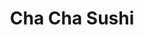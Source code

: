 ---
layout: place
title: "Cha Cha Sushi"
permalink: /california/san-jose/cha-cha-sushi.html
stateAbbr: CA
stateName: California
cityName: San Jose
seo:
  name: "Cha Cha Sushi"
  type: Restaurant
  links: http://www.chachasushi.com/
description: "Cha Cha Sushi serves delicious sushi in San Jose, California. Try fresh Japanese dishes for a great dining experience. "
place_id: ChIJZXPuq0syjoAR8Y9FHnWb86o
photos:
  - name: >-
      places/ChIJZXPuq0syjoAR8Y9FHnWb86o/photos/AeeoHcLpWO_uLuQu9KXAxsjYFAmV0OrTH3V9osZKI2dW8ROMQ6LKQ4zrdAdtF_CcD5kiVe7Iekpg4Z5V17DfX0RxDgSP5V9iSivmlTv196qCr57DRvJcDkzxhCTkoghXFl-9VabXvBYUgQBLQc3-lFAby7KTLyMyzl8cLQPy6-_M4QUMmEphZkPYV0jHPTHXIxz4-cLHjt0DwbGpdHSFmhby7X9Vvq9KCerLQQ2y3TBERSYeihgcoqW1wUYvEKSLtY_oVmjxwuPLvSlBF7PCQsWw1QnfIgpsOLGFZxyxWw2job6lLpk0B0FwGW3y7PzU1JI0VpSmCYgcGdUTSUZH72AUqzhDoEd2DUjRCct94mRM24eeotSPBguWmlV1KTwufp9q71V5n_HxsE6yWiByQ6-yXSyoDe2c2IjKHXgCz7GqOBc
    widthPx: 4032
    heightPx: 3024
    authorAttributions:
      - displayName: Carl Foisy
        uri: https://maps.google.com/maps/contrib/105218113004637469282
        photoUri: >-
          https://lh3.googleusercontent.com/a-/ALV-UjXFenDiTL1mPPdYf97ih9lfzrIy2Z93LFtIOUKb1Yds8CgIjmI8=s100-p-k-no-mo
    flagContentUri: >-
      https://www.google.com/local/imagery/report/?cb_client=maps_api_places.places_api&image_key=!1e10!2sCIHM0ogKEICAgIC72ZrpDw&hl=en-US
    googleMapsUri: >-
      https://www.google.com/maps/place//data=!3m4!1e2!3m2!1sCIHM0ogKEICAgIC72ZrpDw!2e10!4m2!3m1!1s0x808e324babee7365:0xaaf39b751e458ff1
  - name: >-
      places/ChIJZXPuq0syjoAR8Y9FHnWb86o/photos/AeeoHcJjHRHgAHrgm3NFknUnmm1zNBlXlnXxRJIUh3vdwU8dFwMdOER5Wdv-1QfPRAB3AXHcRa1xcj_vOIr1jUdfvDm_DAb-NfgLVZ3t5FGJ5agdttPm0sLu02UtmZPNa9mAWu2eT19mor9WWKqOEJsFAhpcNkzOOKcEF9GT3aNj-qeyjBcFBF7xx8_jCTDi471oB7I7bBp2HzGzBKfRq1aNpqHTDbOmvF-FC7ad5ubxXOHT9I02eV8yr-ZTM2nZoi5EmQjiZ54C3fOTvKo0I8vMjANYtNwq6blyVaJut8kpHh-7HRmUtTslR8QD56e-JLZy2itNgCSJsnKbNzATGGyI7nRFz92tVCsAYmRc8wQtLDRSkp-m6d8mFg99Sm5GggHKKp7lbBF2HV_YMxPFqrhDHQNg9DnCaYQYteiHCCIqzrARFF8
    widthPx: 4800
    heightPx: 3600
    authorAttributions:
      - displayName: Jesse Crews
        uri: https://maps.google.com/maps/contrib/114501850153869754132
        photoUri: >-
          https://lh3.googleusercontent.com/a/ACg8ocIz-q4LdBRpXy_7jGzOEt5J2useQyB7Rm8ggOEFTumJSORJag=s100-p-k-no-mo
    flagContentUri: >-
      https://www.google.com/local/imagery/report/?cb_client=maps_api_places.places_api&image_key=!1e10!2sCIHM0ogKEICAgICTlaiQ-QE&hl=en-US
    googleMapsUri: >-
      https://www.google.com/maps/place//data=!3m4!1e2!3m2!1sCIHM0ogKEICAgICTlaiQ-QE!2e10!4m2!3m1!1s0x808e324babee7365:0xaaf39b751e458ff1
  - name: >-
      places/ChIJZXPuq0syjoAR8Y9FHnWb86o/photos/AeeoHcLdPmzCm1nDpPoSTmH_vQhCbg0fVDCy8u33CEAv56vcuRxmEhA_19fqItoS61mhcZOHa7lkm_fumMVoKEGrQ27mTz73j5WCslEbdYrelQJpuPCjlckkH8vwhGlt4_mmU48OKSU8YTl2Wf3ju-DpZL-0Yz3eyYBzc1T7Iva3SQmrqVTf6Yu-aBKN7AyP4EhswVXLTy6WB3Wvbecs7s3Xm8u8wwtihx59qmJ8mdJ_IlT_1IH-n4eitbEGEIiq0pNghHPjW1tYdGbZPxwogud-AByGelmeqLVjkKviI5U1GiVRJ4Kz5moXelhTd-wsu2ZNWri4hME8cru64BggsDhgk00WcmgAABxL37vmpeoB0_XpJKYJcKJO3AMzNMzUiWqE3qMqpYV2ckWJrHpNviuZ-t9PpaiwwWIN5gzSAPvJ91E
    widthPx: 4032
    heightPx: 3024
    authorAttributions:
      - displayName: John Phan
        uri: https://maps.google.com/maps/contrib/115949528414684901717
        photoUri: >-
          https://lh3.googleusercontent.com/a/ACg8ocJAup8NyQTP9UnX-THRFxakRmb8WUkBXjA3rPZEWMxqw2aDamPy=s100-p-k-no-mo
    flagContentUri: >-
      https://www.google.com/local/imagery/report/?cb_client=maps_api_places.places_api&image_key=!1e10!2sCIHM0ogKEICAgID094vDWw&hl=en-US
    googleMapsUri: >-
      https://www.google.com/maps/place//data=!3m4!1e2!3m2!1sCIHM0ogKEICAgID094vDWw!2e10!4m2!3m1!1s0x808e324babee7365:0xaaf39b751e458ff1
  - name: >-
      places/ChIJZXPuq0syjoAR8Y9FHnWb86o/photos/AeeoHcKm2c1WPuggJQ7EtMinZQscMzPGZLkd6I1GtELLM8GC6SLCNyXq9UdIls1T5hnvIFQiKuvj354QCK8T5EJpWmvqYdxMagcnTRzjL3ijjVL_RgaaeTXNtQ5c0vuh50VR7AEL9krwOQmvgZYUcpPOvnSQL4w8hs5FM92194w92oMcdi1GZ1cIZ4zQDVh65qp0QCEk0ielpjAdtWLsk1d2x5TIkmrrI87g7vbQsn5l32trOU3qmR3JNiewferdBH-SplC4GSacP-FywbqIStsiIr_klfZBdu7FyHG4Vm-NzjjoaLq7dTlhSsnQkjGCd0PYRs--v4gKyS_PJMToSVEVXs7mcUAQj7SD03tvVF9BvOahOdmNZ_o8FDm2uPZFkD7o2wsWo_se_u7sXDrPxIfIgHr7JqGvwJGFW_tZB14evuHBiA
    widthPx: 4000
    heightPx: 3000
    authorAttributions:
      - displayName: Maverick Sy
        uri: https://maps.google.com/maps/contrib/104023130146964198438
        photoUri: >-
          https://lh3.googleusercontent.com/a-/ALV-UjUR3mfvW2gn0P3p3ufCDZcDa2ksIUf_DwAKYc0APMvypSv2Nmrj=s100-p-k-no-mo
    flagContentUri: >-
      https://www.google.com/local/imagery/report/?cb_client=maps_api_places.places_api&image_key=!1e10!2sCIHM0ogKEICAgIDf046haw&hl=en-US
    googleMapsUri: >-
      https://www.google.com/maps/place//data=!3m4!1e2!3m2!1sCIHM0ogKEICAgIDf046haw!2e10!4m2!3m1!1s0x808e324babee7365:0xaaf39b751e458ff1
  - name: >-
      places/ChIJZXPuq0syjoAR8Y9FHnWb86o/photos/AeeoHcLMhte_2ppB_R3kVAg7xRrbfPnUAx7VwNr8lhygDx2jDMho_cLUf_IeYMjki5hlyH1FIRECK5kZG0H9T5dxhONsqo5LS4D0dYZAJBij-kpbauzm4tTaejashaueR3uhiCeiWIU_en3bjsqZGYG7dUkfUbPCDHmfuFbtDD0cyXIb2OU7d2yzrnKXSdW5Dz-g13XWj_AozRLFKGC640p0lcvsQnmELFfjBFUoJ3DyK2jwFn6gMpADkjw3nvJd_p_IrjYn1B0PcM3vvL29KIOw_yMhzx5BLnDscRrGAmCj6U5A3Q
    widthPx: 3600
    heightPx: 4800
    authorAttributions:
      - displayName: Cha Cha Sushi
        uri: https://maps.google.com/maps/contrib/115088314052702709072
        photoUri: >-
          https://lh3.googleusercontent.com/a/ACg8ocJqAsQHPkPPSTJ7EUNqzH_XIpLI0fyEZEvKoEfiKURvc6Wk1Q=s100-p-k-no-mo
    flagContentUri: >-
      https://www.google.com/local/imagery/report/?cb_client=maps_api_places.places_api&image_key=!1e10!2sAF1QipPsVEuDEZVQxVZ1nHHYqwudhO2G7DZo8J1tTetv&hl=en-US
    googleMapsUri: >-
      https://www.google.com/maps/place//data=!3m4!1e2!3m2!1sAF1QipPsVEuDEZVQxVZ1nHHYqwudhO2G7DZo8J1tTetv!2e10!4m2!3m1!1s0x808e324babee7365:0xaaf39b751e458ff1
  - name: >-
      places/ChIJZXPuq0syjoAR8Y9FHnWb86o/photos/AeeoHcIZwUkrV1fzL825KvAHsIhdjlgNqcBxxTkQrXnhin-PmkTXhMxc3suUvM08gnK1-p4XylJdhcmOndXzBJ0lXTbIB4nP_UZnk6Mk2KxEGbtU1ZsX7ljFwDbm8aIfD_wD3SpvYmw9QQ0l4ttYLE5q08ev87bpbZdIEQXYkaKHgSMc58KWce7Yp8WbFojWeLEXyBHjMcv6DWCewC8sjywgfmMS4IKUalL80JUziEki8KnNMvaumrEIEhzPZRWP0vJVkOjvgCYIrDcQce9G0yf53Zop2kD2G7wI1KK5pTwpkv0hufSM0xiha46wNsFF_oRwfrn6KbvJP935CPkUslQQW_n7r2asd6rU2xMqJEvB9UZLsyDoCqxOIz86LB7YWP7i0NGmXp69zz9PjAxLgiLUiNx8dh0dfWjW8KAx3goSV60rVkLJ
    widthPx: 1691
    heightPx: 1993
    authorAttributions:
      - displayName: Rick D
        uri: https://maps.google.com/maps/contrib/110891078111123367996
        photoUri: >-
          https://lh3.googleusercontent.com/a-/ALV-UjUyOhfF3qVb_InC3HTUHUlwmS_VsIt7ZfdTDXGaGjxG5PyjhMR0kA=s100-p-k-no-mo
    flagContentUri: >-
      https://www.google.com/local/imagery/report/?cb_client=maps_api_places.places_api&image_key=!1e10!2sCIHM0ogKEICAgID7r8W71wE&hl=en-US
    googleMapsUri: >-
      https://www.google.com/maps/place//data=!3m4!1e2!3m2!1sCIHM0ogKEICAgID7r8W71wE!2e10!4m2!3m1!1s0x808e324babee7365:0xaaf39b751e458ff1
  - name: >-
      places/ChIJZXPuq0syjoAR8Y9FHnWb86o/photos/AeeoHcJxvF6kKWAjmUXaDYnz3CrQ4iLLEA9FaPPhB4jNJDpMMHKJo1-bXOeRaTEj-6F0lyOShsJpCr-rzSBpDNhW8sdczndT5ADhzx8QkPxzECQIykjdw5a5PckaDhuDR9LGflAYbY35gv_R66eWS5HXp96SoeZBIS0JW7SboT-ujRtL3WNdtojzl0HYvhuRubcjrsnkgzl7f3mC-aRo-Jt6cDGzKu0efGDqiKfluAfU3r0kFTsUM0wK_Lqyo7BfaOQcODJv-IJBK_eABhv4ASKOC2NcaFBEQcsZ2dcnT63hXgHddBihBiN6XPFPkv7CCLRGKBhSfatKFObfTnd2qewyyMp6fdO6hwIACcgGTa-oNirUTV1LyHknxyJWzuQLxCqweYheZMxluQl2isVPs8RpGX76x5mWi-_x7f0m2Gm1tkg56A
    widthPx: 3036
    heightPx: 4048
    authorAttributions:
      - displayName: Sid Sanghvi
        uri: https://maps.google.com/maps/contrib/106756999178165488091
        photoUri: >-
          https://lh3.googleusercontent.com/a-/ALV-UjXPiYuUxW5FGr5DP6VHtgIRQzWk3UhpFuqGeYhyTC_1nCapyRilEg=s100-p-k-no-mo
    flagContentUri: >-
      https://www.google.com/local/imagery/report/?cb_client=maps_api_places.places_api&image_key=!1e10!2sCIHM0ogKEICAgIC4g4riag&hl=en-US
    googleMapsUri: >-
      https://www.google.com/maps/place//data=!3m4!1e2!3m2!1sCIHM0ogKEICAgIC4g4riag!2e10!4m2!3m1!1s0x808e324babee7365:0xaaf39b751e458ff1
  - name: >-
      places/ChIJZXPuq0syjoAR8Y9FHnWb86o/photos/AeeoHcLAX1jz-U7TA8pocCm-K16fEm7Urv_AiExrXFUEl1i16QGDsAQOMVJgJ_Q-PLFDrQR9qqjLi-Fuqyp8uwhMKhQXjomH4CimMC4DTzgN_Ds6HO7UOueQXA7PaSkBk4sroIW5Z21x-PDe8Flgqhc1BmfRl-BtxsQjsn0-N8L6xrvxU1POOukQwcojmOjBeKBU17-xx7LB0jsAmAACFanij7OCxVHRWcGrSEpvvkWo0raNJkBOc9JF8bcBc2BafDUBnfQPJfePyDiyuGHd3s1-598Y6SWOgw3YkUGBSgDfItQiyNhZd4FxI-6Dd78hdcRcp7CR4a9S_YezfOd4UbP4NAAoJJl_6MSKo9VcVr-IxOHLm5eIsM_cqhsvzRSAEZc1iy0y58puxcwD3S8Qzz6SXLjNg3OtRAZE4baEMAcT82n484_Q
    widthPx: 4032
    heightPx: 3024
    authorAttributions:
      - displayName: Susan Gutrugianios
        uri: https://maps.google.com/maps/contrib/111122174127511407193
        photoUri: >-
          https://lh3.googleusercontent.com/a-/ALV-UjUKrnABYhtkY5LVsmb8fyc6GB-oD-8PFHjAhu8yzGGyfJyb10Jx5g=s100-p-k-no-mo
    flagContentUri: >-
      https://www.google.com/local/imagery/report/?cb_client=maps_api_places.places_api&image_key=!1e10!2sCIHM0ogKEICAgIDD1OTWxwE&hl=en-US
    googleMapsUri: >-
      https://www.google.com/maps/place//data=!3m4!1e2!3m2!1sCIHM0ogKEICAgIDD1OTWxwE!2e10!4m2!3m1!1s0x808e324babee7365:0xaaf39b751e458ff1
  - name: >-
      places/ChIJZXPuq0syjoAR8Y9FHnWb86o/photos/AeeoHcJkKuuqIP84rTHPE-xZNu6VL3XIuX-ArKKHHMzObaq2Dbg4-vqrRmcdDmM4xlAKC82OnIurtvZ8pUFt26kGJlYVFlv3jy3fkrs-9QKwhXvmp3B5HfgmfKz9bEiut3I1rrV8Fzs0K2P0CzBGv5r93ZBHUFUPglgtPDpWVnVQnYs10wWcHajd_ys3pEwwzJb05BtDn97VvPglseWEnLLQ8Qqu2Jhi1OA1NT6uMuzn06WWrhtXFMqRk6kQwPqy7uogDoN_EsDQ6XlSvNGGzsfaAuenyPF3J7qs-8hJoeGWlV2d1v1XiJnhPWmLOuJTxGuXSf1BVrmBCUEmFjCFc-oux-ZXCBGpM5sJukrPQzZuCzqhHuLDEJeusK-R8X3aDj4SFDEXQ8dKZJOYsTGPm3VyZoxjIigv-GLdWvH1cnDQEDTEOA
    widthPx: 4000
    heightPx: 3000
    authorAttributions:
      - displayName: George L. Ortiz
        uri: https://maps.google.com/maps/contrib/118112743176557193694
        photoUri: >-
          https://lh3.googleusercontent.com/a-/ALV-UjXtCrOX7jlbUJ3oFtKqYjKPbf3yfGgedwW0u4ct6eEQikCW8nMZ=s100-p-k-no-mo
    flagContentUri: >-
      https://www.google.com/local/imagery/report/?cb_client=maps_api_places.places_api&image_key=!1e10!2sCIHM0ogKEICAgIDls86CLQ&hl=en-US
    googleMapsUri: >-
      https://www.google.com/maps/place//data=!3m4!1e2!3m2!1sCIHM0ogKEICAgIDls86CLQ!2e10!4m2!3m1!1s0x808e324babee7365:0xaaf39b751e458ff1
  - name: >-
      places/ChIJZXPuq0syjoAR8Y9FHnWb86o/photos/AeeoHcLsS74eRwdQThsQIEjoEsVEHuJm8oiZHxdDsOln2eE10wnYQkqnYRoK9KgeaVyd12FM2MJomxjYeONfHI2H8sUTgm7HDwafVvCxh2gArVQcjcFYf8GbfQXPwPiCLlbHz6apKmMPzghVgg79gsiJatncim0Xquknn3ga2YvuRUq8Mv-o1BPeBdieoZoxme5Zut0KxPLMB93ApsiXJbYII3L273gBRL_-k_MRyYKOjgy_fNLpC7pSnIwuowIxdzLttnHimca-FcP__PfufM-pw5l2TBjvvmLRysZC5qp8uhlWzdEAim0UGq7o-dmJb-XVS6Txtur7unFvS0gX6JJlCLVKCLMngjBdilgz1_YxdW9RZs_mKlwEJ6Lj2PgHj8mAxyTsuDpdUO1dH544HG4nENor8gK2UkVAszPYslZJK7jngw
    widthPx: 2700
    heightPx: 4800
    authorAttributions:
      - displayName: Michael Dunlop
        uri: https://maps.google.com/maps/contrib/108763026375040628432
        photoUri: >-
          https://lh3.googleusercontent.com/a/ACg8ocKBLBYG0m0rPALXPbDQqIyzJRDRVA0MPT8AN4hzXFXJPIrd-Q=s100-p-k-no-mo
    flagContentUri: >-
      https://www.google.com/local/imagery/report/?cb_client=maps_api_places.places_api&image_key=!1e10!2sCIHM0ogKEICAgIDEhd3cOQ&hl=en-US
    googleMapsUri: >-
      https://www.google.com/maps/place//data=!3m4!1e2!3m2!1sCIHM0ogKEICAgIDEhd3cOQ!2e10!4m2!3m1!1s0x808e324babee7365:0xaaf39b751e458ff1
address: 547 W Capitol Expy, San Jose, CA 95136, USA
street: 547 W Capitol Expy
city: San Jose
state: CA
zip: '95136'
country: USA
neighborhood: South San Jose
latitude: '37.275859'
longitude: '-121.852955'
accessibility_options:
  wheelchairAccessibleParking: true
  wheelchairAccessibleEntrance: true
  wheelchairAccessibleRestroom: true
  wheelchairAccessibleSeating: true
business_status: OPERATIONAL
name: Cha Cha Sushi
google_maps_links:
  directionsUri: >-
    https://www.google.com/maps/dir//''/data=!4m7!4m6!1m1!4e2!1m2!1m1!1s0x808e324babee7365:0xaaf39b751e458ff1!3e0
  placeUri: https://maps.google.com/?cid=12318360333109792753
  writeAReviewUri: >-
    https://www.google.com/maps/place//data=!4m3!3m2!1s0x808e324babee7365:0xaaf39b751e458ff1!12e1
  reviewsUri: >-
    https://www.google.com/maps/place//data=!4m4!3m3!1s0x808e324babee7365:0xaaf39b751e458ff1!9m1!1b1
  photosUri: >-
    https://www.google.com/maps/place//data=!4m3!3m2!1s0x808e324babee7365:0xaaf39b751e458ff1!10e5
primary_type: Sushi Restaurant
opening_hours:
  regular: null
  current: null
secondary_opening_hours:
  regular:
    weekdayDescriptions: null
    type: null
  current:
    weekdayDescriptions: null
    type: null
phone: (408) 265-2416
price_level: PRICE_LEVEL_MODERATE
price_range: $20 &ndash; $30
rating: '4.4'
rating_count: 1349
website: http://www.chachasushi.com/
reviews: null
parking_options: null
payment_options: null
allow_dogs: null
curbside_pickup: null
delivery: null
dine_in: null
good_for_children: null
good_for_groups: null
good_for_sports: null
live_music: null
menu_for_children: null
outdoor_seating: null
reservable: null
restroom: null
serves_beer: null
serves_breakfast: null
serves_brunch: null
serves_cocktails: null
serves_coffee: null
serves_dinner: null
serves_dessert: null
serves_lunch: null
serves_vegetarian_food: null
serves_wine: null
takeout: null
summary: null

---